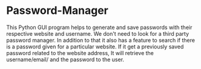# Password-Manager
This Python GUI program helps to generate and save passwords with their respective website and username. We don't need to look for a third party password manager. In addition to that it also has a feature to search if there is a password given for a particular website. If it get a previously saved password related to the website address, It will retrieve the username/email/ and the password to the user.

